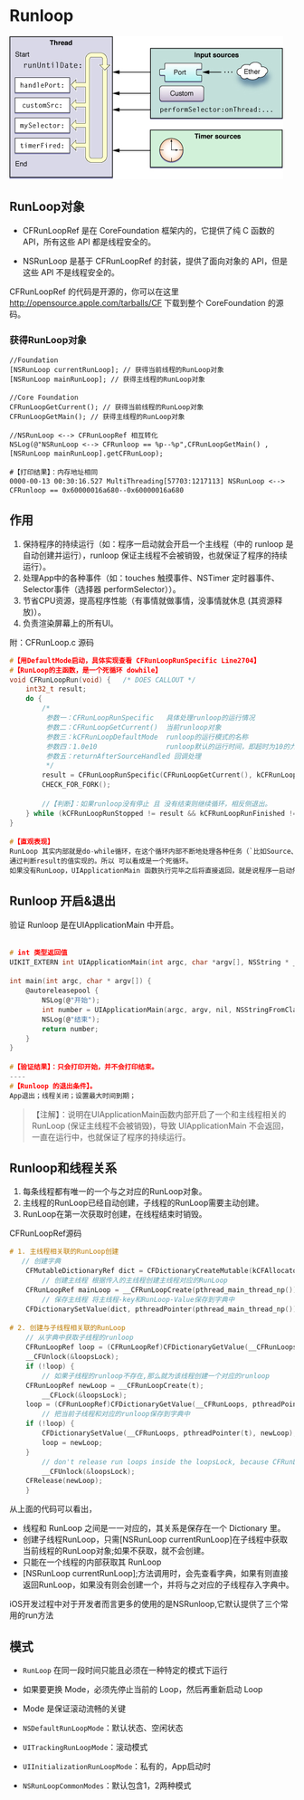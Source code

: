 # Runloop
![](./assets/runloop.jpg)

## RunLoop对象
- CFRunLoopRef 是在 CoreFoundation 框架内的，它提供了纯 C 函数的 API，所有这些 API 都是线程安全的。

- NSRunLoop 是基于 CFRunLoopRef 的封装，提供了面向对象的 API，但是这些 API 不是线程安全的。

CFRunLoopRef 的代码是开源的，你可以在这里 http://opensource.apple.com/tarballs/CF 下载到整个 CoreFoundation 的源码。

### 获得RunLoop对象
```objectc
//Foundation
[NSRunLoop currentRunLoop]; // 获得当前线程的RunLoop对象
[NSRunLoop mainRunLoop]; // 获得主线程的RunLoop对象

//Core Foundation
CFRunLoopGetCurrent(); // 获得当前线程的RunLoop对象
CFRunLoopGetMain(); // 获得主线程的RunLoop对象

//NSRunLoop <--> CFRunLoopRef 相互转化
NSLog(@"NSRunLoop <--> CFRunloop == %p--%p",CFRunLoopGetMain() , [NSRunLoop mainRunLoop].getCFRunLoop);

#【打印结果】：内存地址相同
0000-00-13 00:30:16.527 MultiThreading[57703:1217113] NSRunLoop <--> CFRunloop == 0x60000016a680--0x60000016a680
```

## 作用
1. 保持程序的持续运行（如：程序一启动就会开启一个主线程（中的 runloop 是自动创建并运行），runloop 保证主线程不会被销毁，也就保证了程序的持续运行）。
2. 处理App中的各种事件（如：touches 触摸事件、NSTimer 定时器事件、Selector事件（选择器 performSelector））。
3. 节省CPU资源，提高程序性能（有事情就做事情，没事情就休息 (其资源释放)）。
4. 负责渲染屏幕上的所有UI。

附：CFRunLoop.c 源码
```c
#【用DefaultMode启动，具体实现查看 CFRunLoopRunSpecific Line2704】
#【RunLoop的主函数，是一个死循环 dowhile】
void CFRunLoopRun(void) {   /* DOES CALLOUT */
    int32_t result;
    do {
        /*
         参数一：CFRunLoopRunSpecific   具体处理runloop的运行情况
         参数二：CFRunLoopGetCurrent()  当前runloop对象
         参数三：kCFRunLoopDefaultMode  runloop的运行模式的名称
         参数四：1.0e10                 runloop默认的运行时间，即超时为10的九次方
         参数五：returnAfterSourceHandled 回调处理
         */
        result = CFRunLoopRunSpecific(CFRunLoopGetCurrent(), kCFRunLoopDefaultMode, 1.0e10, false);
        CHECK_FOR_FORK();
        
        //【判断】：如果runloop没有停止 且 没有结束则继续循环，相反侧退出。
    } while (kCFRunLoopRunStopped != result && kCFRunLoopRunFinished != result);
}

#【直观表现】
RunLoop 其实内部就是do-while循环，在这个循环内部不断地处理各种任务（`比如Source、Timer、Observer`），
通过判断result的值实现的。所以 可以看成是一个死循环。
如果没有RunLoop，UIApplicationMain 函数执行完毕之后将直接返回，就是说程序一启动然后就结束；
```
## Runloop 开启&退出

验证 Runloop 是在UIApplicationMain 中开启。
```c

# int 类型返回值
UIKIT_EXTERN int UIApplicationMain(int argc, char *argv[], NSString * __nullable principalClassName, NSString * __nullable delegateClassName);

int main(int argc, char * argv[]) {
    @autoreleasepool {
        NSLog(@"开始");
        int number = UIApplicationMain(argc, argv, nil, NSStringFromClass([AppDelegate class]));
        NSLog(@"结束");
        return number;
    }
}

#【验证结果】：只会打印开始，并不会打印结束。
----
#【Runloop 的退出条件】。
App退出；线程关闭；设置最大时间到期；
```

>【注解】：说明在UIApplicationMain函数内部开启了一个和主线程相关的RunLoop (保证主线程不会被销毁)，导致 UIApplicationMain 不会返回，一直在运行中，也就保证了程序的持续运行。

## Runloop和线程关系
1. 每条线程都有唯一的一个与之对应的RunLoop对象。
2. 主线程的RunLoop已经自动创建，子线程的RunLoop需要主动创建。
3. RunLoop在第一次获取时创建，在线程结束时销毁。

CFRunLoopRef源码
```c
# 1. 主线程相关联的RunLoop创建
   // 创建字典
    CFMutableDictionaryRef dict = CFDictionaryCreateMutable(kCFAllocatorSystemDefault, 0, NULL, &kCFTypeDictionaryValueCallBacks);
        // 创建主线程 根据传入的主线程创建主线程对应的RunLoop
    CFRunLoopRef mainLoop = __CFRunLoopCreate(pthread_main_thread_np());
        // 保存主线程 将主线程-key和RunLoop-Value保存到字典中
    CFDictionarySetValue(dict, pthreadPointer(pthread_main_thread_np()), mainLoop);

# 2. 创建与子线程相关联的RunLoop
    // 从字典中获取子线程的runloop
    CFRunLoopRef loop = (CFRunLoopRef)CFDictionaryGetValue(__CFRunLoops, pthreadPointer(t));
    __CFUnlock(&loopsLock);
    if (!loop) {
        // 如果子线程的runloop不存在,那么就为该线程创建一个对应的runloop
    CFRunLoopRef newLoop = __CFRunLoopCreate(t);
        __CFLock(&loopsLock);
    loop = (CFRunLoopRef)CFDictionaryGetValue(__CFRunLoops, pthreadPointer(t));
        // 把当前子线程和对应的runloop保存到字典中
    if (!loop) {
        CFDictionarySetValue(__CFRunLoops, pthreadPointer(t), newLoop);
        loop = newLoop;
    }
        // don't release run loops inside the loopsLock, because CFRunLoopDeallocate may end up taking it
        __CFUnlock(&loopsLock);
    CFRelease(newLoop);
    }
```
从上面的代码可以看出，
- 线程和 RunLoop 之间是一一对应的，其关系是保存在一个 Dictionary 里。
- 创建子线程RunLoop，只需[NSRunLoop currentRunLoop]在子线程中获取当前线程的RunLoop对象;如果不获取，就不会创建。
- 只能在一个线程的内部获取其 RunLoop
- [NSRunLoop currentRunLoop];方法调用时，会先查看字典，如果有则直接返回RunLoop，如果没有则会创建一个，并将与之对应的子线程存入字典中。

iOS开发过程中对于开发者而言更多的使用的是NSRunloop,它默认提供了三个常用的run方法


## 模式

* `RunLoop` 在同一段时间只能且必须在一种特定的模式下运行
* 如果要更换 Mode，必须先停止当前的 Loop，然后再重新启动 Loop
* Mode 是保证滚动流畅的关键

* `NSDefaultRunLoopMode`：默认状态、空闲状态
* `UITrackingRunLoopMode`：滚动模式
* `UIInitializationRunLoopMode`：私有的，App启动时
* `NSRunLoopCommonModes`：默认包含1，2两种模式

